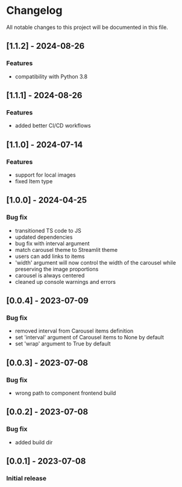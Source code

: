 # Changelog
All notable changes to this project will be documented in this file.

## [1.1.2] - 2024-08-26
### Features
- compatibility with Python 3.8

## [1.1.1] - 2024-08-26
### Features
- added better CI/CD workflows

## [1.1.0] - 2024-07-14
### Features
- support for local images
- fixed Item type

## [1.0.0] - 2024-04-25
### Bug fix
- transitioned TS code to JS
- updated dependencies
- bug fix with interval argument
- match carousel theme to Streamlit theme
- users can add links to items
- 'width' argument will now control the width of the carousel while preserving the image proportions
- carousel is always centered
- cleaned up console warnings and errors


## [0.0.4] - 2023-07-09
### Bug fix
- removed interval from Carousel items definition
- set 'interval' argument of Carousel items to None by  default
- set 'wrap' argument to True by default

## [0.0.3] - 2023-07-08
### Bug fix
- wrong path to component frontend build

## [0.0.2] - 2023-07-08
### Bug fix
- added build dir

## [0.0.1] - 2023-07-08
### Initial release